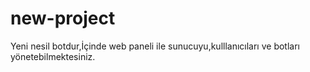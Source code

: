 # new-project
Yeni nesil botdur,İçinde web paneli ile sunucuyu,kulllanıcıları ve botları yönetebilmektesiniz.  
